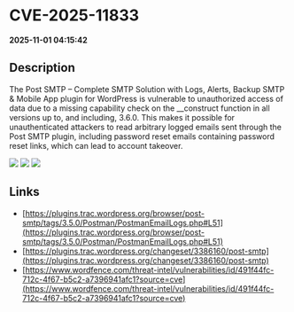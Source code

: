 # CVE-2025-11833

**2025-11-01 04:15:42**

## Description
The Post SMTP – Complete SMTP Solution with Logs, Alerts, Backup SMTP & Mobile App plugin for WordPress is vulnerable to unauthorized access of data due to a missing capability check on the __construct function in all versions up to, and including, 3.6.0. This makes it possible for unauthenticated attackers to read arbitrary logged emails sent through the Post SMTP plugin, including password reset emails containing password reset links, which can lead to account takeover.

![](https://img.shields.io/static/v1?label=Score&message=9.8&color=red)
![](https://img.shields.io/static/v1?label=Severity&message=CRITICAL&color=red)
![](https://img.shields.io/static/v1?label=CWE&message=Auth&color=green)

## Links
- [https://plugins.trac.wordpress.org/browser/post-smtp/tags/3.5.0/Postman/PostmanEmailLogs.php#L51](https://plugins.trac.wordpress.org/browser/post-smtp/tags/3.5.0/Postman/PostmanEmailLogs.php#L51)
- [https://plugins.trac.wordpress.org/changeset/3386160/post-smtp](https://plugins.trac.wordpress.org/changeset/3386160/post-smtp)
- [https://www.wordfence.com/threat-intel/vulnerabilities/id/491f44fc-712c-4f67-b5c2-a7396941afc1?source=cve](https://www.wordfence.com/threat-intel/vulnerabilities/id/491f44fc-712c-4f67-b5c2-a7396941afc1?source=cve)
